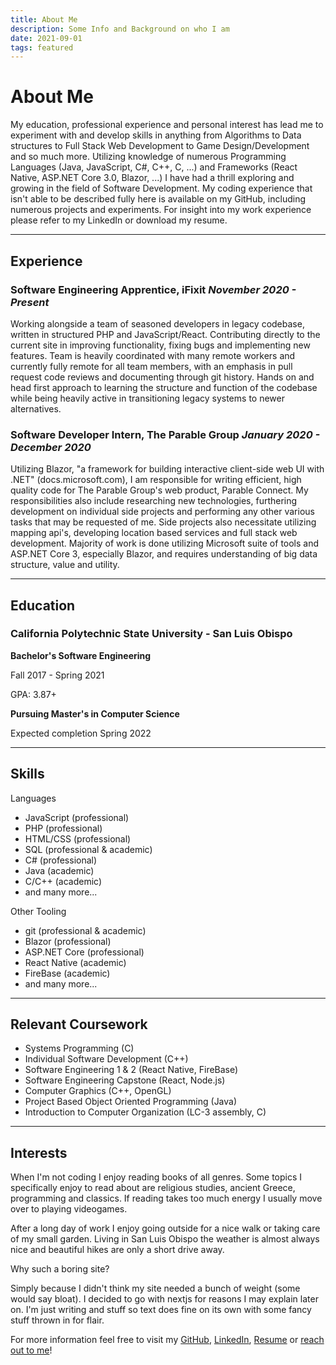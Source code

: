 ```yaml
---
title: About Me
description: Some Info and Background on who I am
date: 2021-09-01
tags: featured
---
```


# About Me

My education, professional experience and personal interest has lead me to experiment with and develop skills in anything from Algorithms to Data structures to Full Stack Web Development to Game Design/Development and so much more. Utilizing knowledge of numerous Programming Languages (Java, JavaScript, C#, C++, C, ...) and Frameworks (React Native, ASP.NET Core 3.0, Blazor, ...) I have had a thrill exploring and growing in the field of Software Development. My coding experience that isn't able to be described fully here is available on my GitHub, including numerous projects and experiments. For insight into my work experience please refer to my LinkedIn or download my resume.

---

## Experience

### Software Engineering Apprentice, iFixit _November 2020 - Present_

Working alongside a team of seasoned developers in legacy codebase, written in structured PHP and JavaScript/React. Contributing directly to the current site in improving functionality, fixing bugs and implementing new features. Team is heavily coordinated with many remote workers and currently fully remote for all team members, with an emphasis in pull request code reviews and documenting through git history. Hands on and head first approach to learning the structure and function of the codebase while being heavily active in transitioning legacy systems to newer
alternatives.

### Software Developer Intern, The Parable Group _January 2020 - December 2020_

Utilizing Blazor, "a framework for building interactive client-side web UI with .NET" (docs.microsoft.com), I am responsible for writing efficient, high quality code for The Parable Group's web product, Parable Connect. My responsibilities also include researching new technologies, furthering development on individual side projects and performing any other various tasks that may be requested of me. Side projects also necessitate utilizing mapping api's, developing location based services and full stack web development. Majority of work is done utilizing Microsoft suite of tools and ASP.NET Core 3, especially Blazor, and requires understanding of big data
structure, value and utility.

---

## Education

### California Polytechnic State University - San Luis Obispo

**Bachelor's Software Engineering**

Fall 2017 - Spring 2021

GPA: 3.87+

**Pursuing Master's in Computer Science**

Expected completion Spring 2022

---

## Skills

Languages

- JavaScript (professional)
- PHP (professional)
- HTML/CSS (professional)
- SQL (professional & academic)
- C# (professional)
- Java (academic)
- C/C++ (academic)
- and many more...

Other Tooling

- git (professional & academic)
- Blazor (professional)
- ASP.NET Core (professional)
- React Native (academic)
- FireBase (academic)
- and many more...

---

## Relevant Coursework

- Systems Programming (C)
- Individual Software Development (C++)
- Software Engineering 1 & 2 (React Native, FireBase)
- Software Engineering Capstone (React, Node.js)
- Computer Graphics (C++, OpenGL)
- Project Based Object Oriented Programming (Java)
- Introduction to Computer Organization (LC-3 assembly, C)

---

## Interests

When I'm not coding I enjoy reading books of all genres. Some topics I specifically enjoy to read about are religious studies, ancient Greece, programming and classics. If reading takes too much energy I usually move over to playing videogames.

After a long day of work I enjoy going outside for a nice walk or taking care of my small garden. Living in San Luis Obispo the weather is almost always nice and beautiful hikes are only a short drive away.

Why such a boring site?

Simply because I didn't think my site needed a bunch of weight (some would say bloat). I decided to go with nextjs for reasons I may explain later on. I'm just writing and stuff so text does fine on its own with some fancy stuff thrown in for flair.

For more information feel free to visit my [GitHub](https://github.com/GrantMatejka), [LinkedIn](https://www.linkedin.com/in/grantmatejka/), [Resume](/GrantMatejkaResume.pdf) or [reach out to me](mailto:grantmatejka1@gmail.com)!
